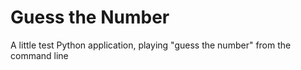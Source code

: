 # Guess the Number
A little test Python application, playing "guess the number" from the command line 
